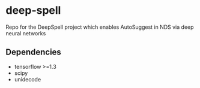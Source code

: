 # deep-spell
Repo for the DeepSpell project which enables AutoSuggest in NDS via deep neural networks

Dependencies
------------

* tensorflow >=1.3
* scipy
* unidecode
